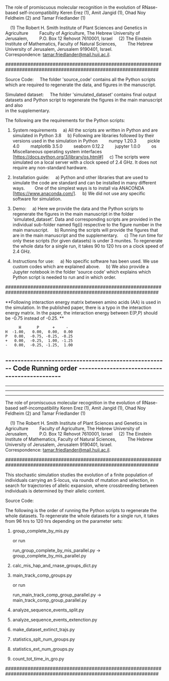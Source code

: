 The role of promiscuous molecular recognition in the evolution of RNase-based self-incompatibility
Keren Erez (1), Amit Jangid (1), Ohad Noy Feldheim (2) and Tamar Friedlander (1)

    (1) The Robert H. Smith Institute of Plant Sciences and Genetics in Agriculture
        Faculty of Agriculture, The Hebrew University of Jerusalem,
        P.O. Box 12 Rehovot 7610001, Israel
    (2) The Einstein Institute of Mathematics, Faculty of Natural Sciences,
        The Hebrew University of Jerusalem, Jerusalem 9190401, Israel.
       
    Correspondence: tamar.friedlander@mail.huji.ac.il.

###############################################################################################################

Source Code:
    The folder 'source_code' contains all the Python scripts which are required to regenerate the data, and figures in the manuscript.

Simulated dataset:
    The folder 'simulated_dataset' contains final output datasets and Python script to regenerate the figures in the main manuscript and also       
    in the supplementary.



The following are the requirements for the Python scripts:

1. System requirements
    a) All the scripts are written in Python and are simulated in Python 3.8
    b) Following are libraries followed by their versions used in the simulation in Python
        numpy 1.20.3
        pickle 4.0
        matplotlib 3.5.0
        seaborn 0.12.2
        jupyter 1.0.0
        os Miscellaneous operating system interfaces [https://docs.python.org/3/library/os.html#]
    c) The scripts were simulated on a local server with a clock speed of 2.4 GHz. It does not require any non-standard hardware.

2. Installation guide:
    a) Python and other libraries that are used to simulate the code are standard and can be installed in many different ways.
       One of the simplest ways is to install via ANACONDA [https://www.anaconda.com/].
    b) We did not use any specific software for simulation.

3. Demo:
    a) Here we provide the data and the Python scripts to regenerate the figures in the main manuscript in the folder 'simulated_dataset'. 
       Data and corresponding scripts are provided in the individual sub-folder named fig{i} respective to the figure number in the main manuscript.
    b) Running the scripts will provide the figures that are in the main manuscript and the supplementary.
    c) The run time for only these scripts (for given datasets) is under 3 munites. 
       To regenerate the whole data for a single run, it takes 90 to 120 hrs on a clock speed of 2.4 GHz.

4. Instructions for use:
    a) No specific software has been used. We use custom codes which are explained above.
    b) We also provide a Jupyter notebook in the folder 'source code' which explains which Python script is needed to run and in which order.

###############################################################################################################  

**Following interaction energy matrix between amino acids (AA) is used in the simulation. In the published paper, there is a typo in the interaction energy matrix. In the paper, the interaction energy between E(P,P) should be -0.75 instead of -0.25.
**
         
          H       P      +     -  
    H  -1.00,   0.00,  0.00,  0.00  
    P   0.00,  -0.75, -0.25, -0.25
    +   0.00,  -0.25,  1.00, -1.25
    -   0.00,  -0.25, -1.25,  1.00
    




 ----------------------------------------------------- Code Running order  ---------------------------------------------
 -----------------------------------------------------------------------------------------------------------------------
 --------------------------------------------------------------------------------------------------------------------------------------------------------------
 --------------------------------------------------------------------------------------------------------------------------------------------------------------
 --------------------------------------------------------------------------------------------------------------------------------------------------------------


The role of promiscuous molecular recognition in the evolution of RNase-based self-incompatibility
Keren Erez (1), Amit Jangid (1), Ohad Noy Feldheim (2) and Tamar Friedlander (1)

    (1) The Robert H. Smith Institute of Plant Sciences and Genetics in Agriculture
        Faculty of Agriculture, The Hebrew University of Jerusalem,
        P.O. Box 12 Rehovot 7610001, Israel
    (2) The Einstein Institute of Mathematics, Faculty of Natural Sciences,
        The Hebrew University of Jerusalem, Jerusalem 9190401, Israel.
       
    Correspondence: tamar.friedlander@mail.huji.ac.il.

###############################################################################################################


This stochastic simulation studies the evolution of a finite population of individuals carrying an S-locus, via rounds of mutation and selection, in search for trajectories of allelic expansion, where crossbreeding between individuals is determined by their allelic content. 


Source Code:

The following is the order of running the Python scripts to regenerate the whole datasets. To regenerate the whole datasets for a single run, it takes from 96 hrs to 120 hrs depending on the parameter sets:


1. group_complete_by_mis.py

   or run

   run_group_complete_by_mis_parallel.py -> group_complete_by_mis_parallel.py

2. calc_mis_hap_and_rnase_groups_dict.py

3. main_track_comp_groups.py

   or run

   run_main_track_comp_group_parallel.py -> main_track_comp_group_parallel.py

4. analyze_sequence_events_split.py

5. analyze_sequence_events_extenction.py

6. make_dataset_extinct_trajs.py

7. statistics_splt_num_groups.py

8. statistics_ext_num_groups.py

9. count_tot_time_in_gro.py


###############################################################################################################









